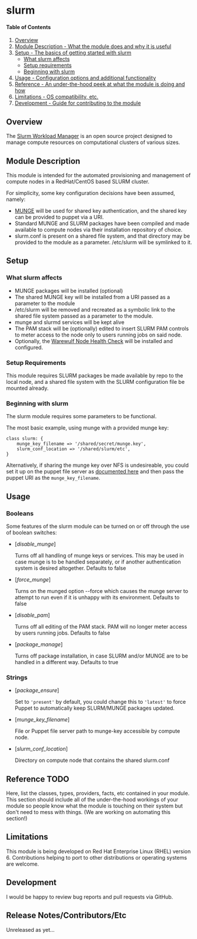 # slurm

#### Table of Contents

1. [Overview](#overview)
2. [Module Description - What the module does and why it is useful](#module-description)
3. [Setup - The basics of getting started with slurm](#setup)
    * [What slurm affects](#what-slurm-affects)
    * [Setup requirements](#setup-requirements)
    * [Beginning with slurm](#beginning-with-slurm)
4. [Usage - Configuration options and additional functionality](#usage)
5. [Reference - An under-the-hood peek at what the module is doing and how](#reference)
5. [Limitations - OS compatibility, etc.](#limitations)
6. [Development - Guide for contributing to the module](#development)

## Overview

The [Slurm Workload Manager](http://slurm.schedmd.com/) is an open source project designed to manage compute
resources on computational clusters of various sizes.

## Module Description

This module is intended for the automated provisioning and management of compute
nodes in a RedHat/CentOS based SLURM cluster.

For simplicity, some key configuration decisions have been assumed, namely:
* [MUNGE](https://code.google.com/p/munge/) will be used for shared key authentication, and the shared key can be provided to puppet via a URI.
* Standard MUNGE and SLURM packages have been compiled and made available to compute nodes via their installation repository of choice.
* slurm.conf is present on a shared file system, and that directory may be provided to the module as a parameter. /etc/slurm will be symlinked to it.

## Setup

### What slurm affects

* MUNGE packages will be installed (optional)
* The shared MUNGE key will be installed from a URI passed as a parameter to the module
* /etc/slurm will be removed and recreated as a symbolic link to the shared file system passed as a parameter to the module.
* munge and slurmd services will be kept alive
* The PAM stack will be (optionally) edited to insert SLURM PAM controls to meter access to the node only to users running jobs on said node.
* Optionally, the [Warewulf Node Health Check](https://github.com/mej/nhc) will be installed and configured.

### Setup Requirements

This module requires SLURM packages be made available by repo to the local node, and a shared file system with the SLURM configuration file be mounted already.

### Beginning with slurm

The slurm module requires some parameters to be functional.

The most basic example, using munge with a provided munge key:

```
class slurm: {
    munge_key_filename => '/shared/secret/munge.key',
    slurm_conf_location => '/shared/slurm/etc',
}
```

Alternatively, if sharing the munge key over NFS is undesireable, you could set it up on the puppet file server as [documented here](https://docs.puppetlabs.com/guides/file_serving.html) 
and then pass the puppet URI as the `munge_key_filename`.

## Usage

### Booleans

Some features of the slurm module can be turned on or off through the use of boolean switches:

* [*disable_munge*]

  Turns off all handling of munge keys or services. This may be used in case munge is to be handled separately, or if another authentication system is desired altogether.
  Defaults to false

* [*force_munge*]

  Turns on the munged option --force which causes the munge server to attempt to run even if it is unhappy with its environment.
  Defaults to false

* [*disable_pam*]

  Turns off all editing of the PAM stack. PAM will no longer meter access by users running jobs.
  Defaults to false

* [*package_manage*]

  Turns off package installation, in case SLURM and/or MUNGE are to be handled in a different way.
  Defaults to true

### Strings

* [*package_ensure*]

  Set to `'present'` by default, you could change this to `'latest'` to force Puppet to automatically keep SLURM/MUNGE packages updated.

* [*munge_key_filename*]

  File or Puppet file server path to munge-key accessible by compute node.

* [*slurm_conf_location*]

  Directory on compute node that contains the shared slurm.conf


## Reference **TODO**

Here, list the classes, types, providers, facts, etc contained in your module.
This section should include all of the under-the-hood workings of your module so
people know what the module is touching on their system but don't need to mess
with things. (We are working on automating this section!)

## Limitations

This module is being developed on Red Hat Enterprise Linux (RHEL) version 6. Contributions helping to port to other distributions or operating systems are welcome.

## Development

I would be happy to review bug reports and pull requests via GitHub.

## Release Notes/Contributors/Etc

Unreleased as yet... 
